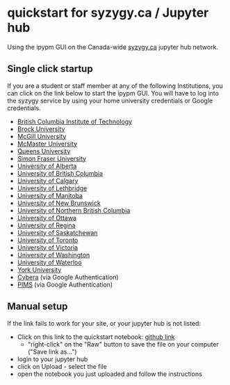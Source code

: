 # quickstart for syzygy.ca / Jupyter hub
Using the ipypm GUI on the Canada-wide [syzygy.ca](https://intro.syzygy.ca/) jupyter hub network.

## Single click startup

If you are a student or staff member at any of the following Institutions, you can click on the link below to start the ipypm GUI. You will have
to log into the syzygy service by using your home university credentials or Google credentials.

* [British Columbia Institute of Technology](https://bcit.syzygy.ca/jupyter/hub/user-redirect/git-pull?repo=https%3A%2F%2Fgithub.com%2Fpypm%2Fquickstart&urlpath=tree%2Fquickstart%2Fsyzygy%2Fipypm-quickstart.ipynb)
* [Brock University](https://brocku.syzygy.ca/jupyter/hub/user-redirect/git-pull?repo=https%3A%2F%2Fgithub.com%2Fpypm%2Fquickstart&urlpath=tree%2Fquickstart%2Fsyzygy%2Fipypm-quickstart.ipynb)
* [McGill University](https://mcgill.syzygy.ca/jupyter/hub/user-redirect/git-pull?repo=https%3A%2F%2Fgithub.com%2Fpypm%2Fquickstart&urlpath=tree%2Fquickstart%2Fsyzygy%2Fipypm-quickstart.ipynb)
* [McMaster University](https://mcmaster.syzygy.ca/jupyter/hub/user-redirect/git-pull?repo=https%3A%2F%2Fgithub.com%2Fpypm%2Fquickstart&urlpath=tree%2Fquickstart%2Fsyzygy%2Fipypm-quickstart.ipynb)
* [Queens University](https://queensu.syzygy.ca/jupyter/hub/user-redirect/git-pull?repo=https%3A%2F%2Fgithub.com%2Fpypm%2Fquickstart&urlpath=tree%2Fquickstart%2Fsyzygy%2Fipypm-quickstart.ipynb)
* [Simon Fraser University](https://sfu.syzygy.ca/jupyter/hub/user-redirect/git-pull?repo=https%3A%2F%2Fgithub.com%2Fpypm%2Fquickstart&urlpath=tree%2Fquickstart%2Fsyzygy%2Fipypm-quickstart.ipynb)
* [University of Alberta](https://ualberta.syzygy.ca/jupyter/hub/user-redirect/git-pull?repo=https%3A%2F%2Fgithub.com%2Fpypm%2Fquickstart&urlpath=tree%2Fquickstart%2Fsyzygy%2Fipypm-quickstart.ipynb)
* [University of British Columbia](https://ubc.syzygy.ca/jupyter/hub/user-redirect/git-pull?repo=https%3A%2F%2Fgithub.com%2Fpypm%2Fquickstart&urlpath=tree%2Fquickstart%2Fsyzygy%2Fipypm-quickstart.ipynb)
* [University of Calgary](https://ucalgary.syzygy.ca/jupyter/hub/user-redirect/git-pull?repo=https%3A%2F%2Fgithub.com%2Fpypm%2Fquickstart&urlpath=tree%2Fquickstart%2Fsyzygy%2Fipypm-quickstart.ipynb)
* [University of Lethbridge](https://uleth.syzygy.ca/jupyter/hub/user-redirect/git-pull?repo=https%3A%2F%2Fgithub.com%2Fpypm%2Fquickstart&urlpath=tree%2Fquickstart%2Fsyzygy%2Fipypm-quickstart.ipynb)
* [University of Manitoba](https://umanitoba.syzygy.ca/jupyter/hub/user-redirect/git-pull?repo=https%3A%2F%2Fgithub.com%2Fpypm%2Fquickstart&urlpath=tree%2Fquickstart%2Fsyzygy%2Fipypm-quickstart.ipynb)
* [University of New Brunswick](https://unb.syzygy.ca/jupyter/hub/user-redirect/git-pull?repo=https%3A%2F%2Fgithub.com%2Fpypm%2Fquickstart&urlpath=tree%2Fquickstart%2Fsyzygy%2Fipypm-quickstart.ipynb)
* [University of Northern British Columbia](https://unbc.syzygy.ca/jupyter/hub/user-redirect/git-pull?repo=https%3A%2F%2Fgithub.com%2Fpypm%2Fquickstart&urlpath=tree%2Fquickstart%2Fsyzygy%2Fipypm-quickstart.ipynb)
* [University of Ottawa](https://uottawa.syzygy.ca/jupyter/hub/user-redirect/git-pull?repo=https%3A%2F%2Fgithub.com%2Fpypm%2Fquickstart&urlpath=tree%2Fquickstart%2Fsyzygy%2Fipypm-quickstart.ipynb)
* [University of Regina](https://uregina.syzygy.ca/jupyter/hub/user-redirect/git-pull?repo=https%3A%2F%2Fgithub.com%2Fpypm%2Fquickstart&urlpath=tree%2Fquickstart%2Fsyzygy%2Fipypm-quickstart.ipynb)
* [University of Saskatchewan](https://usask.syzygy.ca/jupyter/hub/user-redirect/git-pull?repo=https%3A%2F%2Fgithub.com%2Fpypm%2Fquickstart&urlpath=tree%2Fquickstart%2Fsyzygy%2Fipypm-quickstart.ipynb)
* [University of Toronto](https://utoronto.syzygy.ca/jupyter/hub/user-redirect/git-pull?repo=https%3A%2F%2Fgithub.com%2Fpypm%2Fquickstart&urlpath=tree%2Fquickstart%2Fsyzygy%2Fipypm-quickstart.ipynb)
* [University of Victoria](https://uvic.syzygy.ca/jupyter/hub/user-redirect/git-pull?repo=https%3A%2F%2Fgithub.com%2Fpypm%2Fquickstart&urlpath=tree%2Fquickstart%2Fsyzygy%2Fipypm-quickstart.ipynb)
* [University of Washington](https://uw.syzygy.ca/jupyter/hub/user-redirect/git-pull?repo=https%3A%2F%2Fgithub.com%2Fpypm%2Fquickstart&urlpath=tree%2Fquickstart%2Fsyzygy%2Fipypm-quickstart.ipynb)
* [University of Waterloo](https://uwaterloo.syzygy.ca/jupyter/hub/user-redirect/git-pull?repo=https%3A%2F%2Fgithub.com%2Fpypm%2Fquickstart&urlpath=tree%2Fquickstart%2Fsyzygy%2Fipypm-quickstart.ipynb)
* [York University](https://yorku.syzygy.ca/jupyter/hub/user-redirect/git-pull?repo=https%3A%2F%2Fgithub.com%2Fpypm%2Fquickstart&urlpath=tree%2Fquickstart%2Fsyzygy%2Fipypm-quickstart.ipynb)
* [Cybera](https://cybera.syzygy.ca/jupyter/hub/user-redirect/git-pull?repo=https%3A%2F%2Fgithub.com%2Fpypm%2Fquickstart&urlpath=tree%2Fquickstart%2Fsyzygy%2Fipypm-quickstart.ipynb) (via Google Authentication)
* [PIMS](https://pims.syzygy.ca/jupyter/hub/user-redirect/git-pull?repo=https%3A%2F%2Fgithub.com%2Fpypm%2Fquickstart&urlpath=tree%2Fquickstart%2Fsyzygy%2Fipypm-quickstart.ipynb) (via Google Authentication)

## Manual setup

If the link fails to work for your site, or your jupyter hub is not listed:
* Click on this link to the quickstart notebook: [github link](https://github.com/pypm/quickstart/syzygy/ipypm-quickstart.ipynb)
  * "right-click" on the "Raw" button to save the file on your computer ("Save link as...")
* login to your jupyter hub
* click on Upload - select the file
* open the notebook you just uploaded and follow the instructions

